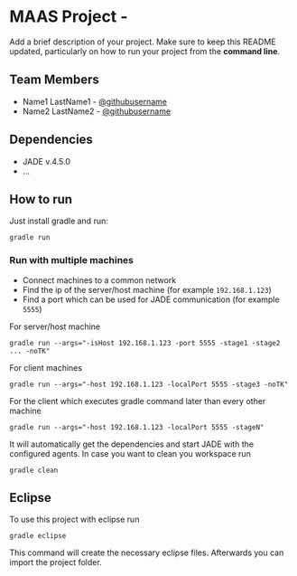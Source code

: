 # MAAS Project - <Team Name>

Add a brief description of your project. Make sure to keep this README updated, particularly on how to run your project from the **command line**.

## Team Members
* Name1 LastName1 - [@githubusername](https://github.com/username)
* Name2 LastName2 - [@githubusername](https://github.com/username)

## Dependencies
* JADE v.4.5.0
* ...

## How to run
Just install gradle and run:

    gradle run

### Run with multiple machines
- Connect machines to a common network
- Find the ip of the server/host machine (for example `192.168.1.123`)
- Find a port which can be used for JADE communication (for example `5555`)

For server/host machine

    gradle run --args="-isHost 192.168.1.123 -port 5555 -stage1 -stage2 ... -noTK"

For client machines

    gradle run --args="-host 192.168.1.123 -localPort 5555 -stage3 -noTK"
    
For the client which executes gradle command later than every other machine

    gradle run --args="-host 192.168.1.123 -localPort 5555 -stageN"


It will automatically get the dependencies and start JADE with the configured agents.
In case you want to clean you workspace run

    gradle clean

## Eclipse
To use this project with eclipse run

    gradle eclipse

This command will create the necessary eclipse files.
Afterwards you can import the project folder.

